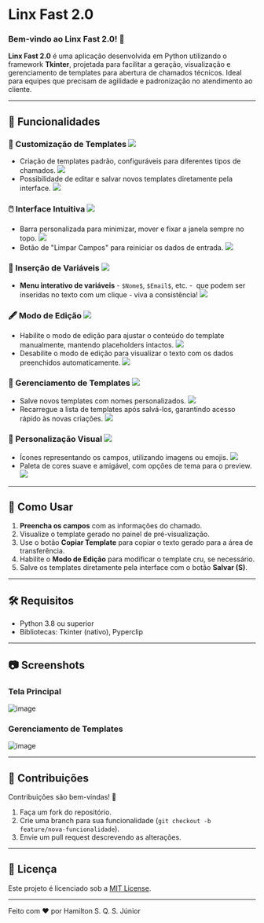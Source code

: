 # Linx Fast 2.0

### Bem-vindo ao Linx Fast 2.0! 🚀

**Linx Fast 2.0** é uma aplicação desenvolvida em Python utilizando o framework **Tkinter**, projetada para facilitar a geração, visualização e gerenciamento de templates para abertura de chamados técnicos. Ideal para equipes que precisam de agilidade e padronização no atendimento ao cliente.

---

## 🎨 Funcionalidades

### 🔧 Customização de Templates ![](https://progress-bar.xyz/100/)

- Criação de templates padrão, configuráveis para diferentes tipos de chamados. ![](https://progress-bar.xyz/100/?width=75)
- Possibilidade de editar e salvar novos templates diretamente pela interface. ![](https://progress-bar.xyz/100/?width=75)

### 🖱️ Interface Intuitiva ![](https://progress-bar.xyz/90/)

- Barra personalizada para minimizar, mover e fixar a janela sempre no topo. ![](https://progress-bar.xyz/80/?width=75)
- Botão de "Limpar Campos" para reiniciar os dados de entrada. ![](https://progress-bar.xyz/100/?width=75)

### 🔗 Inserção de Variáveis ![](https://progress-bar.xyz/100/)

- **Menu interativo de variáveis** - `$Nome$`, `$Email$`, etc. -  que podem ser inseridas no texto com um clique - viva a consistência! ![](https://progress-bar.xyz/100/?width=75)

### 🖋️ Modo de Edição ![](https://progress-bar.xyz/100/)

- Habilite o modo de edição para ajustar o conteúdo do template manualmente, mantendo placeholders intactos. ![](https://progress-bar.xyz/100/?width=75)
- Desabilite o modo de edição para visualizar o texto com os dados preenchidos automaticamente. ![](https://progress-bar.xyz/100/?width=75)

### 📂 Gerenciamento de Templates ![](https://progress-bar.xyz/95/)

- Salve novos templates com nomes personalizados. ![](https://progress-bar.xyz/100/?width=75)
- Recarregue a lista de templates após salvá-los, garantindo acesso rápido às novas criações. ![](https://progress-bar.xyz/90/?width=75)

### 🌟 Personalização Visual ![](https://progress-bar.xyz/40/)

-  Ícones representando os campos, utilizando imagens ou emojis. ![](https://progress-bar.xyz/35/?width=75)
-  Paleta de cores suave e amigável, com opções de tema para o preview. ![](https://progress-bar.xyz/45/?width=75)

---

## 🚀 Como Usar

1. **Preencha os campos** com as informações do chamado.
2. Visualize o template gerado no painel de pré-visualização.
3. Use o botão **Copiar Template** para copiar o texto gerado para a área de transferência.
4. Habilite o **Modo de Edição** para modificar o template cru, se necessário.
5. Salve os templates diretamente pela interface com o botão **Salvar (S)**.

---

## 🛠️ Requisitos

- Python 3.8 ou superior
- Bibliotecas: Tkinter (nativo), Pyperclip

---

## 📷 Screenshots

### Tela Principal

![image](https://github.com/user-attachments/assets/75db4328-9815-492a-b925-bc87678ceca4)

### Gerenciamento de Templates

![image](https://github.com/user-attachments/assets/f20f8250-d13e-4b0b-a843-22c6b73f0cd8)

---

## 🤝 Contribuições

Contribuições são bem-vindas! 🎉

1. Faça um fork do repositório.
2. Crie uma branch para sua funcionalidade (`git checkout -b feature/nova-funcionalidade`).
3. Envie um pull request descrevendo as alterações.

---

## 📄 Licença

Este projeto é licenciado sob a [MIT License](LICENSE).

---

Feito com ❤️ por Hamilton S. Q. S. Júnior
